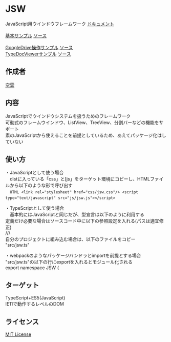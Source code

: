 # JSW
JavaScript用ウインドウフレームワーク
[ドキュメント](https://javascript-windowframework.github.io/JSW/Samples/Document.html)<br>
<br>
[基本サンプル](https://javascript-windowframework.github.io/JSW/dist/) [ソース](https://github.com/JavaScript-WindowFramework/JSW)<br>
<br>
[GoogleDrive操作サンプル](https://gdriveexplorer.github.croud.jp/) [ソース](https://github.com/JavaScript-WindowFramework/GDriveExplorer)<br>
[TypeDocViewerサンプル](https://javascript-windowframework.github.io/TypeDocViewer/) [ソース](https://github.com/JavaScript-WindowFramework/TypeDocViewer)<br>

## 作成者
[空雲](https://croud.jp/)

## 内容
JavaScriptでウインドウシステムを扱うためのフレームワーク<br>
可動式のフレームウインドウ、ListView、TreeView、分割バーなどの機能をサポート<br>
素のJavaScriptから使えることを前提としているため、あえてパッケージ化はしていない<br>

## 使い方
・JavaScriptとして使う場合<br>
　distに入っている「css」と[js」をターゲット環境にコピーし、HTMLファイルから以下のような形で呼び出す<br>
　```HTML
	<link rel="stylesheet" href="css/jsw.css"/>
	<script type="text/javascript" src="js/jsw.js"></script>
　```

・TypeScriptとして使う場合<br>
　基本的にはJavaScriptと同じだが、型宣言は以下のように利用する<br>
	定義だけ必要な場合はソースコード中に以下の参照設定を入れる(パスは適宜修正)<br>
		///<reference path="js/jsw.d.ts"/><br>
	自分のプロジェクトに組み込む場合は、以下のファイルをコピー<br>
		"src/jsw.ts"<br>

・webpackのようなパッケージバンドラとimportを前提とする場合<br>
  "src/jsw.ts"の以下の行にexportを入れるとモジュール化される<br>
  export namespace JSW {<br>

## ターゲット
TypeScript+ES5(JavaScript)<br>
IE11で動作するレベルのDOM<br>

## ライセンス
[MIT License](https://opensource.org/licenses/mit-license.php)
